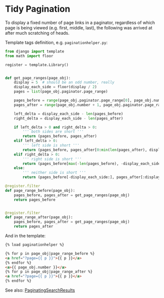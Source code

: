# Tidy Pagination

To display a fixed number of page links in a paginator, regardless of which page is being viewed (e.g. first, middle, last), the following was arrived at after much scratching of heads.

Template tags definition, e.g. `paginationhelper.py`:

```python
from django import template
from math import floor

register = template.Library()


def get_page_ranges(page_obj):
    display = 5  # should be an odd number, really
    display_each_side = floor(display / 2)
    pages = list(page_obj.paginator.page_range)

    pages_before = range(page_obj.paginator.page_range[0], page_obj.number)
    pages_after = range(page_obj.number + 1, page_obj.paginator.page_range[-1] + 1)

    left_delta = display_each_side - len(pages_before)
    right_delta = display_each_side - len(pages_after)

    if left_delta > 0 and right_delta > 0:
        ''' both sides are short '''
        return (pages_before, pages_after)
    elif left_delta > 0:
        ''' left side is short '''
        return (pages_before, pages_after[0:min(len(pages_after), display_each_side + left_delta)])
    elif right_delta > 0:
        ''' right side is short '''
        return (pages_before[max(-len(pages_before), -display_each_side - right_delta):], pages_after)
    else:
        ''' neither side is short '''
        return (pages_before[-display_each_side:], pages_after[:display_each_side])

@register.filter
def page_range_before(page_obj):
    pages_before, pages_after = get_page_ranges(page_obj)
    return pages_before


@register.filter
def page_range_after(page_obj):
    pages_before, pages_after = get_page_ranges(page_obj)
    return pages_after
```

And in the template:

```html
{% load paginationhelper %}

{% for p in page_obj|page_range_before %}
<a href="?page={{ p }}">{{ p }}</a>
{% endfor %}
<a>{{ page_obj.number }}</a>
{% for p in page_obj|page_range_after %}
<a href="?page={{ p }}">{{ p }}</a>
{% endfor %}
```

See also: [PaginatingSearchResults](https://github.com/BigglesZX/django-patterns/blob/master/PaginatingSearchResults.md)
